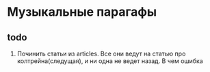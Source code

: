 # Музыкальные парагафы

## todo

1. Починить статьи из articles. Все они ведут на статью про колтрейна(следущая), и ни одна не ведет назад. В чем ошибка